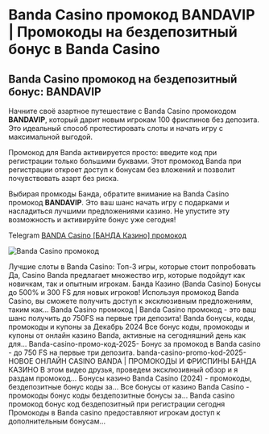 # Banda Casino промокод BANDAVIP | Промокоды на бездепозитный бонус в Banda Casino
## Banda Casino промокод на бездепозитный бонус: BANDAVIP

Начните своё азартное путешествие с Banda Casino промокодом **BANDAVIP**, который дарит новым игрокам 100 фриспинов без депозита. Это идеальный способ протестировать слоты и начать игру с максимальной выгодой.

Промокод для Banda активируется просто: введите код при регистрации только большими буквами. Этот промокод Banda при регистрации откроет доступ к бонусам без вложений и позволит почувствовать азарт без риска.

Выбирая промкоды Банда, обратите внимание на Banda Casino промокод **BANDAVIP**. Это ваш шанс начать игру с подарками и насладиться лучшими предложениями казино. Не упустите эту возможность и активируйте бонус уже сегодня!

Telegram [BANDA Casino [БАНДА Казино] промокод](https://t.me/casinobandapromo)

![Banda Casino промокод](https://github.com/user-attachments/assets/c8058324-04f9-4c04-a685-7b2baeb1a3d5)


Лучшие слоты в Banda Casino: Топ-3 игры, которые стоит попробовать
Да, Casino Banda предлагает множество игр, которые подойдут как новичкам, так и опытным игрокам.
Банда Казино (Banda Casino) Бонусы до 500% и 300 FS для новых игроков!
Используя промокод Banda Casino, вы сможете получить доступ к эксклюзивным предложениям, таким как...
Banda Сasino промокод | Banda Casino промокод - это ваш шанс получить до 750FS на первые три депозита!
Banda бонусы, коды, промокоды и купоны за Декабрь 2024
Все бонус коды, промокоды и купоны от онлайн казино Banda, активные на сегодняшний день как для...
Banda-casino-промо-код-2025- Бонус за промокод в Banda casino - до 750 FS на первые три депозита.
banda-casino-promo-kod-2025-НОВОЕ ОНЛАЙН CASINO BANDA | ПРОМОКОДЫ И ФРИСПИНЫ БАНДА КАЗИНО 
В этом видео друзья, проведем эксклюзивный обзор и я раздам промокод...
Бонусы казино Banda Casino (2024) - промокоды, бездепозитные бонус коды за...
Все бонусы от казино Banda Casino - промокоды бонус коды бездепозитные бонусы за...
Banda casino промокод бонус код бездепозитный при регистрации сегодня
Промокоды в Banda casino предоставляют игрокам доступ к дополнительным бонусам...
